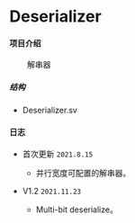 # Deserializer

#### 项目介绍
&#160; &#160; &#160; &#160; 解串器

##### 结构

- Deserializer.sv

#### 日志

* 首次更新 `2021.8.15`
    * 并行宽度可配置的解串器。

* V1.2 `2021.11.23`
   * Multi-bit deserialize。

